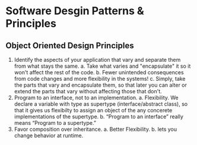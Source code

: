 # Software Desgin Patterns & Principles

## Object Oriented Design Principles
1. Identify the aspects of your application that vary and separate them from what stays the same.
    a. Take what varies and "encapsulate" it so it won't affect the rest of the code.
    b. Fewer unintended consequences from code changes and more flexibility in the systems!
    c. Simply, take the parts that vary and encapsulate them, so that later you can alter or extend the parts that vary without affecting those that don't.
2. Program to an interface, not to an implementation.
    a. Flexibility. We declare a variable with type as supertype (interface/abstract class), so that it gives us flexibilty to assign an object of the any concerete implementations of the supertype.
    b. “Program to an interface” really means “Program to a supertype.”
3. Favor composition over inheritance.
    a. Better Flexibility.
    b. lets you change behavior at runtime.

